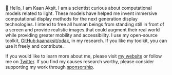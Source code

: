 👋 Hello, I am Kaan Akşit. I am a scientist curious about computational models related to light.
These models have helped me invent immersive computational display methods for the next generation display technologies. 
I intend to free all human beings from standing still in front of a screen and provide realistic images that could augment their real world while providing greater mobility and accessibility.
I use my open-source toolkit, [GitHub:kaanaksit/odak](https://github.com/kaanaksit/odak), in my research.
If you like my toolkit, you can use it freely and contribute.

If you would like to learn more about me, please visit [my website](https://kaanaksit.com) or follow me on [Twitter](https://twitter.com/kaanaksit).
If you find my causes research worthy, please consider supporting my work through [sponsorship](https://github.com/sponsors/kaanaksit).
